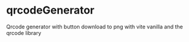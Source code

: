 # qrcodeGenerator
  Qrcode generator with button download to png  with vite vanilla and the qrcode library
